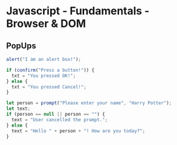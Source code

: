 # Javascript - Fundamentals - Browser & DOM

## PopUps

```javascript
alert("I am an alert box!");

if (confirm("Press a button!")) {
  txt = "You pressed OK!";
} else {
  txt = "You pressed Cancel!";
}

let person = prompt("Please enter your name", "Harry Potter");
let text;
if (person == null || person == "") {
  text = "User cancelled the prompt.";
} else {
  text = "Hello " + person + "! How are you today?";
}
```
